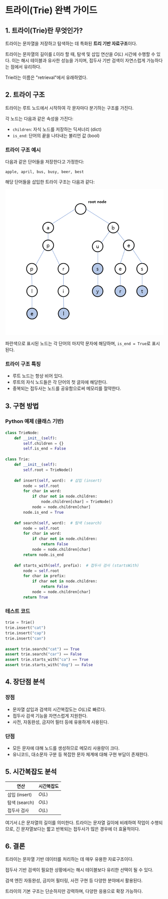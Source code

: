 # 트라이(Trie) 완벽 가이드

## 1. 트라이(Trie)란 무엇인가?

트라이는 문자열을 저장하고 탐색하는 데 특화된 **트리 기반 자료구조**이다.

트라이는 문자열의 길이를 $L$이라 할 때, 탐색 및 삽입 연산을 $O(L)$ 시간에 수행할 수 있다.
이는 해시 테이블과 유사한 성능을 가지며, 접두사 기반 검색이 자연스럽게 가능하다는 점에서 유리하다.

Trie라는 이름은 "retrieval"에서 유래하였다.

## 2. 트라이 구조

트라이는 루트 노드에서 시작하여 각 문자마다 분기하는 구조를 가진다.

각 노드는 다음과 같은 속성을 가진다:

* `children`: 자식 노드를 저장하는 딕셔너리 (dict)
* `is_end`: 단어의 끝을 나타내는 불리언 값 (bool)

### 트라이 구조 예시

다음과 같은 단어들을 저장한다고 가정한다:

```
apple, april, bus, busy, beer, best
```

해당 단어들을 삽입한 트라이 구조는 다음과 같다:

![trie\_example](/docs/assets/ch15_trie/trie_example.png)

파란색으로 표시된 노드는 각 단어의 마지막 문자에 해당하며, `is_end = True`로 표시된다.

### 트라이 구조 특징

* 루트 노드는 항상 비어 있다.
* 루트의 자식 노드들은 각 단어의 첫 글자에 해당한다.
* 중복되는 접두사는 노드를 공유함으로써 메모리를 절약한다.

## 3. 구현 방법

### Python 예제 (클래스 기반)

```python
class TrieNode:
    def __init__(self):
        self.children = {}
        self.is_end = False

class Trie:
    def __init__(self):
        self.root = TrieNode()

    def insert(self, word):  # 삽입 (insert)
        node = self.root
        for char in word:
            if char not in node.children:
                node.children[char] = TrieNode()
            node = node.children[char]
        node.is_end = True

    def search(self, word):  # 탐색 (search)
        node = self.root
        for char in word:
            if char not in node.children:
                return False
            node = node.children[char]
        return node.is_end

    def starts_with(self, prefix):  # 접두사 검사 (startsWith)
        node = self.root
        for char in prefix:
            if char not in node.children:
                return False
            node = node.children[char]
        return True
```

### 테스트 코드

```python
trie = Trie()
trie.insert("cat")
trie.insert("cap")
trie.insert("can")

assert trie.search("cat") == True
assert trie.search("car") == False
assert trie.starts_with("ca") == True
assert trie.starts_with("dog") == False
```

## 4. 장단점 분석

### 장점

* 문자열 삽입과 검색의 시간복잡도는 $O(L)$로 빠르다.
* 접두사 검색 기능을 자연스럽게 지원한다.
* 사전, 자동완성, 금지어 필터 등에 유용하게 사용된다.

### 단점

* 모든 문자에 대해 노드를 생성하므로 메모리 사용량이 크다.
* 유니코드, 대소문자 구분 등 복잡한 문자 체계에 대해 구현 부담이 존재한다.

## 5. 시간복잡도 분석

| 연산          | 시간복잡도  |
| ----------- | ------ |
| 삽입 (insert) | $O(L)$ |
| 탐색 (search) | $O(L)$ |
| 접두사 검사      | $O(L)$ |

여기서 $L$은 문자열의 길이를 의미한다. 트라이는 문자열 길이에 비례하여 작업이 수행되므로, 긴 문자열보다는 짧고 반복되는 접두사가 많은 경우에 더 효율적이다.

## 6. 결론

트라이는 문자열 기반 데이터를 처리하는 데 매우 유용한 자료구조이다.

접두사 기반 검색이 필요한 상황에서는 해시 테이블보다 유리한 선택이 될 수 있다.

검색 엔진 자동완성, 금지어 필터링, 사전 구현 등 다양한 분야에서 활용된다.

트라이의 기본 구조는 단순하지만 강력하며, 다양한 응용으로 확장 가능하다.
